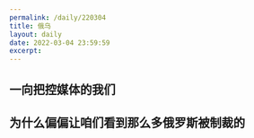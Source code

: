 ```yaml
---
permalink: /daily/220304    
title: 俄乌  
layout: daily  
date: 2022-03-04 23:59:59  
excerpt:
---
```



## 一向把控媒体的我们

## 为什么偏偏让咱们看到那么多俄罗斯被制裁的



